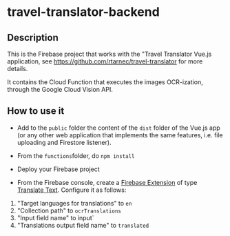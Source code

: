 # travel-translator-backend

## Description

This is the Firebase project that works with the "Travel Translator Vue.js application, see https://github.com/rtarnec/travel-translator for more details.

It contains the Cloud Function that executes the images OCR-ization, through the Google Cloud Vision API.

## How to use it

- Add to the `public` folder the content of the `dist` folder of the Vue.js app (or any other web application that implements the same features, i.e. file uploading and Firestore listener).

- From the `functions`folder, do `npm install`

- Deploy your Firebase project

- From the Firebase console, create a [Firebase Extension](https://firebase.google.com/docs/extensions/overview-use-extensions) of type [Translate Text](https://firebase.google.com/products/extensions/firestore-translate-text). Configure it as follows:

1. "Target languages for translations" to `en`
2. "Collection path" to `ocrTranslations`
3. "Input field name" to ìnput`
4. "Translations output field name" to `translated`
